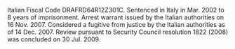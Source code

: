  Italian Fiscal Code DRAFRD64R12Z301C. Sentenced in Italy in Mar. 2002 to 8 
years of imprisonment. Arrest warrant issued by the Italian authorities on 16 
Nov. 2007. Considered a fugitive from justice by the Italian authorities as of 
14 Dec. 2007. Review pursuant to Security Council resolution 1822 (2008) was 
concluded on 30 Jul. 2009. 
